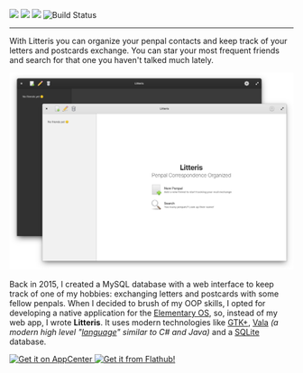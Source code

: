 
![](https://img.shields.io/github/license/raibtoffoletto/litteris.svg)
![](https://img.shields.io/github/v/release/raibtoffoletto/litteris.svg)
![](https://img.shields.io/badge/Vala-GTK+3-yellowgreen)
![Build Status](https://travis-ci.org/raibtoffoletto/litteris.svg?branch=master)

---

With Litteris you can organize your penpal contacts and keep track of your letters and postcards exchange. You can star your most frequent friends and search for that one you haven't talked much lately.

![](https://raw.githubusercontent.com/raibtoffoletto/litteris/master/data/com.github.raibtoffoletto.litteris.screenshot.png)

Back in 2015, I created a MySQL database with a web interface to keep track of one of my hobbies: exchanging letters and postcards with some fellow penpals. When I decided to brush of my OOP skills, I opted for developing a native application for the [Elementary OS](https://elementary.io/), so, instead of my web app, I wrote **Litteris**. It uses modern technologies like [GTK+](https://www.gtk.org/), [Vala](https://wiki.gnome.org/Projects/Vala) *(a modern high level "[language](https://blogs.gnome.org/despinosa/2017/02/14/vala-is-not-a-programming-language/)" similar to C# and Java)* and a [SQLite](https://www.sqlite.org/) database.

<p class="appcenter">
  <a href="https://appcenter.elementary.io/com.github.raibtoffoletto.litteris">
    <img src="https://appcenter.elementary.io/badge.svg" alt="Get it on AppCenter" />
  </a>
  <a href="https://flathub.org/apps/details/com.github.raibtoffoletto.litteris" target="_blank">
    <img src="https://flathub.org/assets/badges/flathub-badge-i-en.svg" alt="Get it from Flathub!" />
  </a>
</p>
